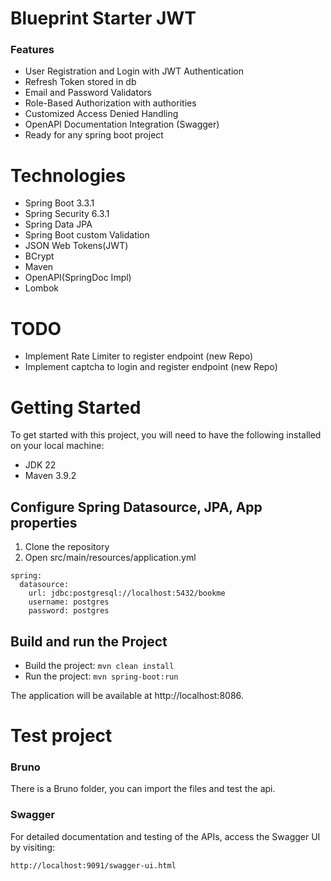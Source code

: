 # Blueprint Starter JWT 

### Features
- User Registration and Login with JWT Authentication
- Refresh Token stored in db
- Email and Password Validators
- Role-Based Authorization with authorities
- Customized Access Denied Handling
- OpenAPI Documentation Integration (Swagger)
- Ready for any spring boot project

# Technologies

- Spring Boot 3.3.1
- Spring Security 6.3.1
- Spring Data JPA
- Spring Boot custom Validation
- JSON Web Tokens(JWT)
- BCrypt
- Maven
- OpenAPI(SpringDoc Impl)
- Lombok

# TODO
- Implement Rate Limiter to register endpoint (new Repo)
- Implement captcha to login and register endpoint (new Repo)

# Getting Started
To get started with this project, you will need to have the following installed on your local machine:
- JDK 22
- Maven 3.9.2
## Configure Spring Datasource, JPA, App properties
1. Clone the repository
2. Open src/main/resources/application.yml
```
spring:
  datasource:
    url: jdbc:postgresql://localhost:5432/bookme
    username: postgres
    password: postgres
```
## Build and run the Project
- Build the project: `mvn clean install`
- Run the project: `mvn spring-boot:run`

The application will be available at http://localhost:8086.

# Test project
### Bruno 
There is a Bruno folder, you can import the files and test the api.

### Swagger
For detailed documentation and testing of the APIs, access the Swagger UI by visiting:
```
http://localhost:9091/swagger-ui.html
```
